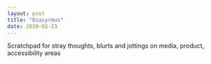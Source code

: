 ```yaml
---
layout: post
title: "Diasyrmus"
date: 2020-02-23
---
```


Scratchpad for stray thoughts, blurts and jottings on media, product, accessibility areas
